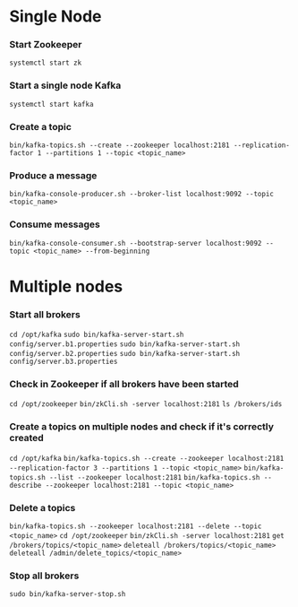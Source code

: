 # Single Node

### Start Zookeeper
```systemctl start zk```

### Start a single node Kafka
```systemctl start kafka```

### Create a topic
```bin/kafka-topics.sh --create --zookeeper localhost:2181 --replication-factor 1 --partitions 1 --topic <topic_name>```

### Produce a message
```bin/kafka-console-producer.sh --broker-list localhost:9092 --topic <topic_name>```

### Consume messages
```bin/kafka-console-consumer.sh --bootstrap-server localhost:9092 --topic <topic_name> --from-beginning```

# Multiple nodes

### Start all brokers
```cd /opt/kafka```
```sudo bin/kafka-server-start.sh config/server.b1.properties```
```sudo bin/kafka-server-start.sh config/server.b2.properties```
```sudo bin/kafka-server-start.sh config/server.b3.properties```

### Check in Zookeeper if all brokers have been started
```cd /opt/zookeeper```
```bin/zkCli.sh -server localhost:2181```
```ls /brokers/ids```

### Create a topics on multiple nodes and check if it's correctly created
```cd /opt/kafka```
```bin/kafka-topics.sh --create --zookeeper localhost:2181 --replication-factor 3 --partitions 1 --topic <topic_name>```
```bin/kafka-topics.sh --list --zookeeper localhost:2181```
```bin/kafka-topics.sh --describe --zookeeper localhost:2181 --topic <topic_name>```

### Delete a topics
```bin/kafka-topics.sh --zookeeper localhost:2181 --delete --topic <topic_name>```
```cd /opt/zookeeper```
```bin/zkCli.sh -server localhost:2181```
```get /brokers/topics/<topic_name>```
```deleteall /brokers/topics/<topic_name>```
```deleteall /admin/delete_topics/<topic_name>```

### Stop all brokers
```sudo bin/kafka-server-stop.sh```
